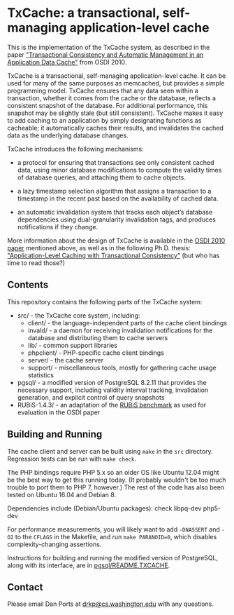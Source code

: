 # TxCache: a transactional, self-managing application-level cache

This is the implementation of the TxCache system, as described in the
paper
["Transactional Consistency and Automatic Management in an Application Data Cache"](https://drkp.net/papers/txcache-osdi10.pdf)
from OSDI 2010.

TxCache is a transactional, self-managing application-level cache. It
can be used for many of the same purposes as memcached, but provides a
simple programming model. TxCache ensures that any data seen within a
transaction, whether it comes from the cache or the database, reflects
a consistent snapshot of the database. For additional performance,
this snapshot may be slightly stale (but still consistent). TxCache
makes it easy to add caching to an application by simply designating
functions as cacheable; it automatically caches their results, and
invalidates the cached data as the underlying database changes.

TxCache introduces the following mechanisms:

* a protocol for ensuring that transactions see only consistent cached
  data, using minor database modifications to compute the validity
  times of database queries, and attaching them to cache objects.

* a lazy timestamp selection algorithm that assigns a transaction to a
  timestamp in the recent past based on the availability of cached
  data.
  
* an automatic invalidation system that tracks each object’s database
  dependencies using dual-granularity invalidation tags, and produces
  notifications if they change.
  
More information about the design of TxCache is available in the
[OSDI 2010 paper](https://drkp.net/papers/txcache-osdi10.pdf)
mentioned above, as well as in the following Ph.D. thesis:
["Application-Level Caching with Transactional Consistency"](https://drkp.net/papers/thesis.pdf)
(but who has time to read those?)

## Contents

This repository contains the following parts of the TxCache system:

- src/ - the TxCache core system, including:
    - client/ - the language-independent parts of the cache client
      bindings
    - invald/ - a daemon for receiving invalidation notifications for
      the database and distributing them to cache servers
    - lib/ - common support libraries
    - phpclient/ - PHP-specific cache client bindings
    - server/ - the cache server
    - support/ - miscellaneous tools, mostly for gathering cache usage
      statistics
- pgsql/ - a modified version of PostgreSQL 8.2.11 that provides the
  necessary support, including validity interval tracking,
  invalidation generation, and explicit control of query snapshots
- RUBiS-1.4.3/ - an adaptation of the
  [RUBiS benchmark](http://rubis.ow2.org/) as used for evaluation in
  the OSDI paper

## Building and Running

The cache client and server can be built using `make` in the `src`
directory. Regression tests can be run with `make check`.

The PHP bindings require PHP 5.x so an older OS like Ubuntu 12.04
might be the best way to get this running today. (It probably wouldn't
be too much trouble to port them to PHP 7, however.) The rest of the
code has also been tested on Ubuntu 16.04 and Debian 8.

Dependencies include (Debian/Ubuntu packages): 
  check libpq-dev php5-dev

For performance measurements, you will likely want to add `-DNASSERT`
and `-O2` to the `CFLAGS` in the Makefile, and run `make PARANOID=0`,
which disables complexity-changing assertions.

Instructions for building and running the modified version of
PostgreSQL, along with its interface, are in
[pgsql/README.TXCACHE](pgsql/README.TXCACHE).

## Contact

Please email Dan Ports at drkp@cs.washington.edu with any questions.
